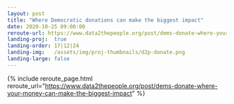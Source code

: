 ```yaml
---
layout: post
title: "Where Democratic donations can make the biggest impact"
date: 2020-10-25 09:00:00
reroute-url: https://www.data2thepeople.org/post/dems-donate-where-your-money-can-make-the-biggest-impact
landing-proj:  true
landing-order: 17|12|24
landing-img:   /assets/img/proj-thumbnails/d2p-donate.png
landing-large: false
---
```


{% include reroute_page.html reroute_url="https://www.data2thepeople.org/post/dems-donate-where-your-money-can-make-the-biggest-impact" %}